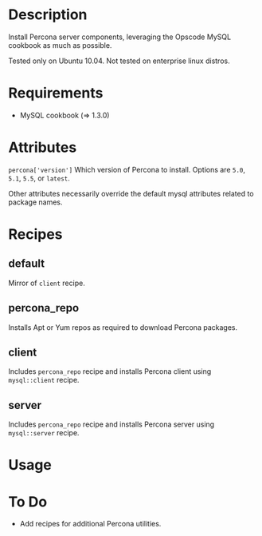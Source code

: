 Description
===========

Install Percona server components, leveraging the Opscode MySQL cookbook
as much as possible.

Tested only on Ubuntu 10.04. Not tested on enterprise linux distros.

Requirements
============

* MySQL cookbook (=> 1.3.0)

Attributes
==========

`percona['version']`
Which version of Percona to install. Options are `5.0`, `5.1`,
`5.5`, or `latest`.

Other attributes necessarily override the default mysql attributes
related to package names.

Recipes
=======

default
-------

Mirror of `client` recipe.

percona_repo
------------

Installs Apt or Yum repos as required to download Percona packages.

client
------

Includes `percona_repo` recipe and installs Percona client using
`mysql::client` recipe.

server
------

Includes `percona_repo` recipe and installs Percona server using
`mysql::server` recipe.

Usage
=====

To Do
=====

  - Add recipes for additional Percona utilities.
